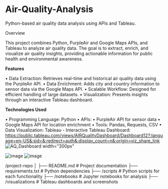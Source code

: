 # Air-Quality-Analysis
Python-based air quality data analysis using APIs and Tableau.

Overview

This project combines Python, PurpleAir and Google Maps APIs, and Tableau to analyze air quality data. The goal is to extract, enrich, and visualize air quality insights, providing actionable information for public health and environmental awareness.

**Features**

• Data Extraction: Retrieves real-time and historical air quality data using the PurpleAir API.
• Data Enrichment: Adds city and country information to sensor data via the Google Maps API.
• Scalable Workflow: Designed for efficient handling of large datasets.
• Visualization: Presents insights through an interactive Tableau dashboard.

**Technologies Used**

• Programming Language: Python
• APIs:
  • PurpleAir API for sensor data
  • Google Maps API for location enrichment
• Tools: Pandas, Requests, CSV
• Data Visualization: Tableau - Interactive Tableau Dashboard: https://public.tableau.com/views/AIRQualityDashboard/Dashboard12?:language=en-US&:sid=&:redirect=auth&:display_count=n&:origin=viz_share_link
![AQ_Dashboard](https://github.com/user-attachments/assets/b33e7a59-84f2-4d12-b9d3-ad80a1b831f5) width="300px"

![image](https://github.com/user-attachments/assets/b488efc4-76bf-4499-a164-e30064a9766b) ![image](https://github.com/user-attachments/assets/3ff244bc-e557-4904-828a-b5e07c041d22)



/project-repo
│
├── README.md               # Project documentation
├── requirements.txt        # Python dependencies
├── /scripts                # Python scripts for each functionality
├── /notebooks              # Jupyter notebooks for analysis
├── /visualizations         # Tableau dashboards and screenshots

